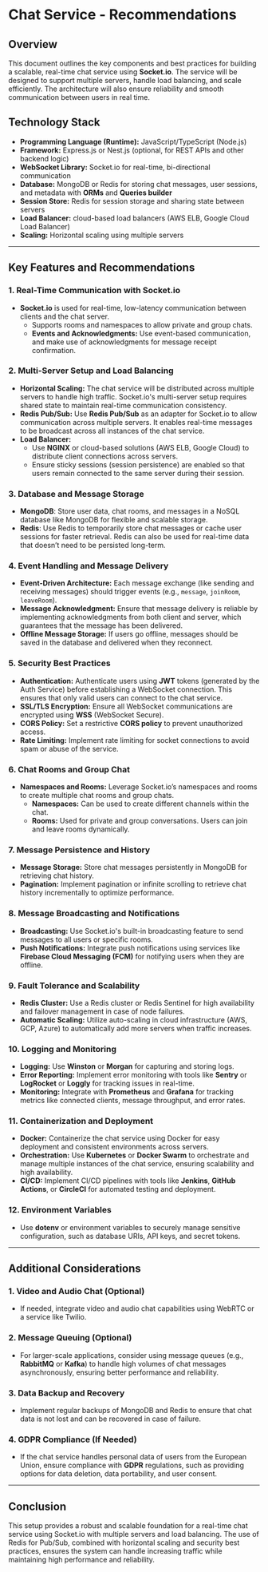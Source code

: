 # Chat Service - Recommendations

## Overview

This document outlines the key components and best practices for building a scalable, real-time chat service using **Socket.io**. The service will be designed to support multiple servers, handle load balancing, and scale efficiently. The architecture will also ensure reliability and smooth communication between users in real time.

## Technology Stack

- **Programming Language (Runtime):** JavaScript/TypeScript (Node.js)
- **Framework:** Express.js or Nest.js (optional, for REST APIs and other backend logic)
- **WebSocket Library:** Socket.io for real-time, bi-directional communication
- **Database:** MongoDB or Redis for storing chat messages, user sessions, and metadata with **ORMs** and **Queries builder**
- **Session Store:** Redis for session storage and sharing state between servers
- **Load Balancer:** cloud-based load balancers (AWS ELB, Google Cloud Load Balancer)
- **Scaling:** Horizontal scaling using multiple servers

---

## Key Features and Recommendations

### 1. Real-Time Communication with Socket.io

- **Socket.io** is used for real-time, low-latency communication between clients and the chat server.
  - Supports rooms and namespaces to allow private and group chats.
  - **Events and Acknowledgments:** Use event-based communication, and make use of acknowledgments for message receipt confirmation.

### 2. Multi-Server Setup and Load Balancing

- **Horizontal Scaling:** The chat service will be distributed across multiple servers to handle high traffic. Socket.io's multi-server setup requires shared state to maintain real-time communication consistency.
- **Redis Pub/Sub:** Use **Redis Pub/Sub** as an adapter for Socket.io to allow communication across multiple servers. It enables real-time messages to be broadcast across all instances of the chat service.
- **Load Balancer:**
  - Use **NGINX** or cloud-based solutions (AWS ELB, Google Cloud) to distribute client connections across servers.
  - Ensure sticky sessions (session persistence) are enabled so that users remain connected to the same server during their session.

### 3. Database and Message Storage

- **MongoDB**: Store user data, chat rooms, and messages in a NoSQL database like MongoDB for flexible and scalable storage.
- **Redis**: Use Redis to temporarily store chat messages or cache user sessions for faster retrieval. Redis can also be used for real-time data that doesn’t need to be persisted long-term.

### 4. Event Handling and Message Delivery

- **Event-Driven Architecture:** Each message exchange (like sending and receiving messages) should trigger events (e.g., `message`, `joinRoom`, `leaveRoom`).
- **Message Acknowledgment:** Ensure that message delivery is reliable by implementing acknowledgments from both client and server, which guarantees that the message has been delivered.
- **Offline Message Storage:** If users go offline, messages should be saved in the database and delivered when they reconnect.

### 5. Security Best Practices

- **Authentication:** Authenticate users using **JWT** tokens (generated by the Auth Service) before establishing a WebSocket connection. This ensures that only valid users can connect to the chat service.
- **SSL/TLS Encryption:** Ensure all WebSocket communications are encrypted using **WSS** (WebSocket Secure).
- **CORS Policy:** Set a restrictive **CORS policy** to prevent unauthorized access.
- **Rate Limiting:** Implement rate limiting for socket connections to avoid spam or abuse of the service.

### 6. Chat Rooms and Group Chat

- **Namespaces and Rooms:** Leverage Socket.io’s namespaces and rooms to create multiple chat rooms and group chats.
  - **Namespaces:** Can be used to create different channels within the chat.
  - **Rooms:** Used for private and group conversations. Users can join and leave rooms dynamically.

### 7. Message Persistence and History

- **Message Storage:** Store chat messages persistently in MongoDB for retrieving chat history.
- **Pagination:** Implement pagination or infinite scrolling to retrieve chat history incrementally to optimize performance.

### 8. Message Broadcasting and Notifications

- **Broadcasting:** Use Socket.io's built-in broadcasting feature to send messages to all users or specific rooms.
- **Push Notifications:** Integrate push notifications using services like **Firebase Cloud Messaging (FCM)** for notifying users when they are offline.

### 9. Fault Tolerance and Scalability

- **Redis Cluster:** Use a Redis cluster or Redis Sentinel for high availability and failover management in case of node failures.
- **Automatic Scaling:** Utilize auto-scaling in cloud infrastructure (AWS, GCP, Azure) to automatically add more servers when traffic increases.

### 10. Logging and Monitoring

- **Logging:** Use **Winston** or **Morgan** for capturing and storing logs.
- **Error Reporting:** Implement error monitoring with tools like **Sentry** or **LogRocket** or **Loggly** for tracking issues in real-time.
- **Monitoring:** Integrate with **Prometheus** and **Grafana** for tracking metrics like connected clients, message throughput, and error rates.

### 11. Containerization and Deployment

- **Docker:** Containerize the chat service using Docker for easy deployment and consistent environments across servers.
- **Orchestration:** Use **Kubernetes** or **Docker Swarm** to orchestrate and manage multiple instances of the chat service, ensuring scalability and high availability.
- **CI/CD:** Implement CI/CD pipelines with tools like **Jenkins**, **GitHub Actions**, or **CircleCI** for automated testing and deployment.

### 12. Environment Variables

- Use **dotenv** or environment variables to securely manage sensitive configuration, such as database URIs, API keys, and secret tokens.

---

## Additional Considerations

### 1. Video and Audio Chat (Optional)

- If needed, integrate video and audio chat capabilities using WebRTC or a service like Twilio.

### 2. Message Queuing (Optional)

- For larger-scale applications, consider using message queues (e.g., **RabbitMQ** or **Kafka**) to handle high volumes of chat messages asynchronously, ensuring better performance and reliability.

### 3. Data Backup and Recovery

- Implement regular backups of MongoDB and Redis to ensure that chat data is not lost and can be recovered in case of failure.

### 4. GDPR Compliance (If Needed)

- If the chat service handles personal data of users from the European Union, ensure compliance with **GDPR** regulations, such as providing options for data deletion, data portability, and user consent.

---

## Conclusion

This setup provides a robust and scalable foundation for a real-time chat service using Socket.io with multiple servers and load balancing. The use of Redis for Pub/Sub, combined with horizontal scaling and security best practices, ensures the system can handle increasing traffic while maintaining high performance and reliability.
